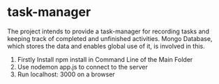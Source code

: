 # task-manager
The project intends to provide a task-manager for recording tasks and keeping track of completed and unfinished activities. Mongo Database, which stores the data and enables global use of it, is involved in this.

1. Firstly Install npm install in Command Line of the Main Folder
2. Use nodemon app.js to connect to the server
3. Run localhost: 3000 on a browser
